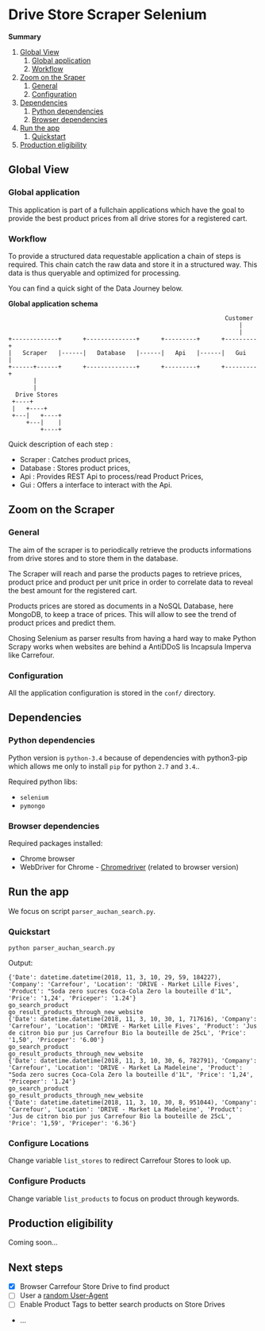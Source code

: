 # Drive Store Scraper Selenium

**Summary**
1. [Global View](#global-view)
   1. [Global application](#global-application)
   1. [Workflow](#workflow)
1. [Zoom on the Sraper](#zoom-on-the-scraper)
   1. [General](#general)
   1. [Configuration](#configuration)
1. [Dependencies](#dependencies)
   1. [Python dependencies](#python-dependencies)
   1. [Browser dependencies](#browser-dependencies)
1. [Run the app](#run-the-app)
   1. [Quickstart](#quickstart)
1. [Production eligibility](#production-eligibility)


## Global View

### Global application

This application is part of a fullchain applications which have the goal to provide the best product prices from all drive stores for a registered cart.

### Workflow

To provide a structured data requestable application a chain of steps is required. This chain catch the raw data and store it in a structured way. This data is thus queryable and optimized for processing.

You can find a quick sight of the Data Journey below.

**Global application schema**
```
                                                             Customer  
                                                                 |     
                                                                 |     
+-------------+      +--------------+      +---------+      +---------+
|   Scraper   |------|   Database   |------|   Api   |------|   Gui   |
+------+------+      +--------------+      +---------+      +---------+
       |                                                               
       |                                                               
  Drive Stores                                                         
 +----+                                                                 
 |   +----+                                                             
 +---|   +----+                                                         
     +---|    |                                                         
         +----+                                                         
```


Quick description of each step :
* Scraper : Catches product prices,
* Database : Stores product prices,
* Api : Provides REST Api to process/read Product Prices,
* Gui : Offers a interface to interact with the Api.


## Zoom on the Scraper

### General

The aim of the scraper is to periodically retrieve the products informations from drive stores and to store them in the database.

The Scraper will reach and parse the products pages to retrieve prices, product price and product per unit price in order to correlate data to reveal the best amount for the registered cart.

Products prices are stored as documents in a NoSQL Database, here MongoDB, to keep a trace of prices. This will allow to see the trend of product prices and predict them.

Chosing Selenium as parser results from having a hard way to make Python Scrapy works when websites are behind a AntiDDoS lis Incapsula Imperva like Carrefour.

### Configuration

All the application configuration is stored in the `conf/` directory.


## Dependencies

### Python dependencies

Python version is `python-3.4` because of dependencies with python3-pip which allows me only to install `pip` for python `2.7` and `3.4`..

Required python libs:
* `selenium`
* `pymongo`

### Browser dependencies

Required packages installed:
* Chrome browser
* WebDriver for Chrome - [Chromedriver](http://chromedriver.chromium.org/downloads) (related to browser version)

## Run the app

We focus on script `parser_auchan_search.py`.

### Quickstart

```shell
python parser_auchan_search.py
```
Output:
```
{'Date': datetime.datetime(2018, 11, 3, 10, 29, 59, 184227), 'Company': 'Carrefour', 'Location': 'DRIVE - Market Lille Fives', 'Product': "Soda zero sucres Coca-Cola Zero la bouteille d'1L", 'Price': '1,24', 'Priceper': '1.24'}
go_search_product
go_result_products_through_new_website
{'Date': datetime.datetime(2018, 11, 3, 10, 30, 1, 717616), 'Company': 'Carrefour', 'Location': 'DRIVE - Market Lille Fives', 'Product': 'Jus de citron bio pur jus Carrefour Bio la bouteille de 25cL', 'Price': '1,50', 'Priceper': '6.00'}
go_search_product
go_result_products_through_new_website
{'Date': datetime.datetime(2018, 11, 3, 10, 30, 6, 782791), 'Company': 'Carrefour', 'Location': 'DRIVE - Market La Madeleine', 'Product': "Soda zero sucres Coca-Cola Zero la bouteille d'1L", 'Price': '1,24', 'Priceper': '1.24'}
go_search_product
go_result_products_through_new_website
{'Date': datetime.datetime(2018, 11, 3, 10, 30, 8, 951044), 'Company': 'Carrefour', 'Location': 'DRIVE - Market La Madeleine', 'Product': 'Jus de citron bio pur jus Carrefour Bio la bouteille de 25cL', 'Price': '1,59', 'Priceper': '6.36'}
```

### Configure Locations

Change variable `list_stores` to redirect Carrefour Stores to look up.

### Configure Products

Change variable `list_products` to focus on product through keywords.

## Production eligibility

Coming soon...

## Next steps
* [X] Browser Carrefour Store Drive to find product
* [ ] User a [random User-Agent](https://stackoverflow.com/questions/48454949/how-do-i-create-a-random-user-agent-in-python-selenium)
* [ ] Enable Product Tags to better search products on Store Drives
* ...